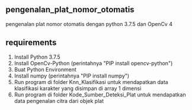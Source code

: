 ## pengenalan_plat_nomor_otomatis
 pengenalan plat nomor otomatis dengan python 3.7.5 dan OpenCv 4
## requirements
1. Install Python 3.7.5
2. Install OpenCv-Python (perintahnya "PIP install opencv-python")
3. Buat Python Environment
4. Install numpy (perintahnya "PIP install numpy")
5. Run program di folder Knn_Klasifikasi untuk mendapatkan data klasifikasi karakter yang disimpan di array 1 dimensi
6. Run program di folder Kode_Sumber_Deteksi_Plat untuk mendapatkan data pengenalan citra dari objek plat
